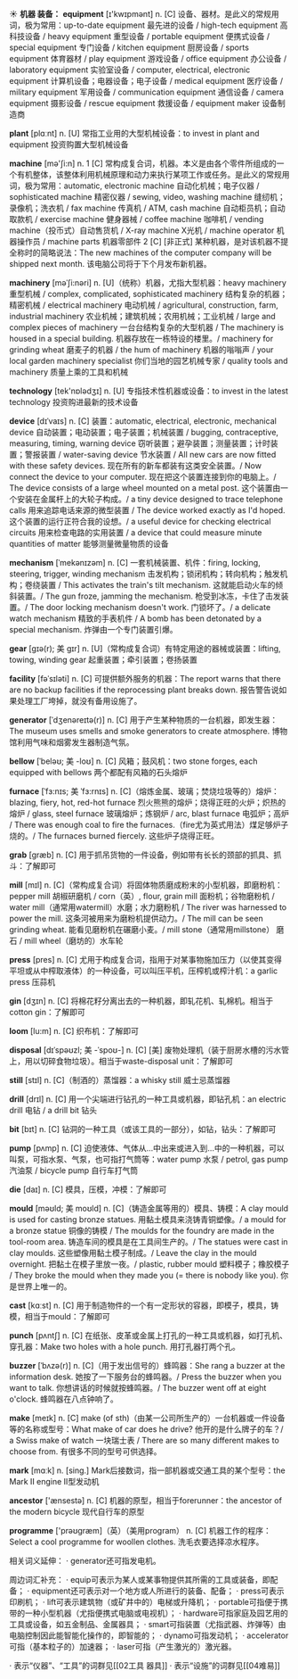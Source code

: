 ☀ <span class="category">**机器 装备：**</span>
<span class="vocabulary">**equipment**</span> [ɪ'kwɪpmənt] 
<span class="definition">n. [C] 设备、器材。是此义的常规用词，极为常用：</span>up-to-date equipment 最先进的设备 / high-tech equipment 高科技设备 / heavy equipment 重型设备 / portable equipment 便携式设备 / special equipment 专门设备 / kitchen equipment 厨房设备 / sports equipment 体育器材 / play equipment 游戏设备 / office equipment 办公设备 / laboratory equipment 实验室设备 / computer, electrical, electronic equipment 计算机设备；电器设备；电子设备 / medical equipment 医疗设备 / military equipment 军用设备 / communication equipment 通信设备 / camera equipment 摄影设备 / rescue equipment 救援设备 / equipment maker 设备制造商

<span class="vocabulary">**plant**</span> [plɑːnt] 
<span class="definition">n. [U] 常指工业用的大型机械设备：</span>to invest in plant and equipment 投资购置大型机械设备

<span class="vocabulary">**machine**</span> [mə'ʃi:n] 
<span class="definition">n. 1 [C] 常构成复合词，机器。本义是由各个零件所组成的一个有机整体，该整体利用机械原理和动力来执行某项工作或任务。是此义的常规用词，极为常用：</span>automatic, electronic machine 自动化机械；电子仪器 / sophisticated machine 精密仪器 / sewing, video, washing machine 缝纫机；录像机；洗衣机 / fax machine 传真机 / ATM, cash machine 自动柜员机；自动取款机 / exercise machine 健身器械 / coffee machine 咖啡机 / vending machine（投币式）自动售货机 / X-ray machine X光机 / machine operator 机器操作员 / machine parts 机器零部件 <span class="definition">2 [C] [非正式] 某种机器，是对该机器不提全称时的简略说法：</span>The new machines of the computer company will be shipped next month. 该电脑公司将于下个月发布新机器。
           
<span class="vocabulary">**machinery**</span> [məˈʃi:nəri]
<span class="definition">n. [U]（统称）机器，尤指大型机器：</span>heavy machinery 重型机械 / complex, complicated, sophisticated machinery 结构复杂的机器；精密机械 / electrical machinery 电动机械 / agricultural, construction, farm, industrial machinery 农业机械；建筑机械；农用机械；工业机械 / large and complex pieces of machinery 一台台结构复杂的大型机器 / The machinery is housed in a special building. 机器存放在一栋特设的楼里。/ machinery for grinding wheat 磨麦子的机器 / the hum of machinery 机器的嗡嗡声 / your local garden machinery specialist 你们当地的园艺机械专家 / quality tools and machinery 质量上乘的工具和机械

<span class="vocabulary">**technology**</span> [tek'nɒlədӡɪ] 
<span class="definition">n. [U] 专指技术性机器或设备：</span>to invest in the latest technology 投资购进最新的技术设备
           
<span class="vocabulary">**device**</span> [dɪˈvaɪs]
<span class="definition">n. [C] 装置：</span>automatic, electrical, electronic, mechanical device 自动装置；电动装置；电子装置；机械装置 / bugging, contraceptive, measuring, timing, warning device 窃听装置；避孕装置；测量装置；计时装置；警报装置 / water-saving device 节水装置 / All new cars are now fitted with these safety devices. 现在所有的新车都装有这类安全装置。/ Now connect the device to your computer. 现在把这个装置连接到你的电脑上。/ The device consists of a large wheel mounted on a metal post. 这个装置由一个安装在金属杆上的大轮子构成。/ a tiny device designed to trace telephone calls 用来追踪电话来源的微型装置 / The device worked exactly as I'd hoped. 这个装置的运行正符合我的设想。/ a useful device for checking electrical circuits 用来检查电路的实用装置 / a device that could measure minute quantities of matter 能够测量微量物质的设备
           
<span class="vocabulary">**mechanism**</span> [ˈmekənɪzəm]
<span class="definition">n. [C] 一套机械装置、机件：</span>firing, locking, steering, trigger, winding mechanism 击发机构；锁闭机构；转向机构；触发机构；卷绕装置 / This activates the train's tilt mechanism. 这就能启动火车的倾斜装置。/ The gun froze, jamming the mechanism. 枪受到冰冻，卡住了击发装置。/ The door locking mechanism doesn't work. 门锁坏了。/ a delicate watch mechanism 精致的手表机件 / A bomb has been detonated by a special mechanism. 炸弹由一个专门装置引爆。

<span class="vocabulary">**gear**</span> [gɪə(r); 美 gɪr]
<span class="definition">n. [U]（常构成复合词）有特定用途的器械或装置：</span>lifting, towing, winding gear 起重装置；牵引装置；卷扬装置
           
<span class="vocabulary">**facility**</span> [fəˈsɪləti]
<span class="definition">n. [C] 可提供额外服务的机器：</span>The report warns that there are no backup facilities if the reprocessing plant breaks down. 报告警告说如果处理工厂垮掉，就没有备用设施了。
 
<span class="vocabulary">**generator**</span> [ˈdʒenəreɪtə(r)]
<span class="definition">n. [C] 用于产生某种物质的一台机器，即发生器：</span>The museum uses smells and smoke generators to create atmosphere. 博物馆利用气味和烟雾发生器制造气氛。    
           
<span class="vocabulary">**bellow**</span> [ˈbeləʊ; 美 -loʊ]
<span class="definition">n. [C] 风箱；鼓风机：</span>two stone forges, each equipped with bellows 两个都配有风箱的石头熔炉
            
<span class="vocabulary">**furnace**</span> [ˈfɜ:nɪs; 美 ˈfɜ:rnɪs]
<span class="definition">n. [C]（熔炼金属、玻璃；焚烧垃圾等的）熔炉：</span>blazing, fiery, hot, red-hot furnace 烈火熊熊的熔炉；烧得正旺的火炉；炽热的熔炉 / glass, steel furnace 玻璃熔炉；炼钢炉 / arc, blast furnace 电弧炉；高炉 / There was enough coal to fire the furnaces.（fire尤为英式用法）煤足够炉子烧的。/ The furnaces burned fiercely. 这些炉子烧得正旺。

<span class="vocabulary">**grab**</span> [græb]
<span class="definition">n. [C] 用于抓吊货物的一件设备，例如带有长长的颈部的抓具、抓斗：</span>了解即可           

<span class="vocabulary">**mill**</span> [mɪl]
<span class="definition">n. [C]（常构成复合词）将固体物质磨成粉末的小型机器，即磨粉机：</span>pepper mill 胡椒研磨机 / corn（英）, flour, grain mill 面粉机；谷物磨粉机 / water mill（通常用watermill）水磨；水力磨粉机 / The river was harnessed to power the mill. 这条河被用来为磨粉机提供动力。/ The mill can be seen grinding wheat. 能看见磨粉机在碾磨小麦。/ mill stone（通常用millstone） 磨石 / mill wheel（磨坊的）水车轮

<span class="vocabulary">**press**</span> [pres] 
<span class="definition">n. [C] 尤用于构成复合词，指用于对某事物施加压力（以使其变得平坦或从中榨取液体）的一种设备，可以叫压平机，压榨机或榨汁机：</span>a garlic press 压蒜机
                     
<span class="vocabulary">**gin**</span> [dʒɪn]
<span class="definition">n. [C] 将棉花籽分离出去的一种机器，即轧花机、轧棉机。相当于cotton gin：</span>了解即可

<span class="vocabulary">**loom**</span> [lu:m]
<span class="definition">n. [C] 织布机：</span>了解即可
         
<span class="vocabulary">**disposal**</span> [dɪˈspəʊzl; 美 -ˈspoʊ-]
<span class="definition">n. [C] [美] 废物处理机（装于厨房水槽的污水管上，用以切碎食物垃圾）。相当于waste-disposal unit：</span>了解即可

<span class="vocabulary">**still**</span> [stɪl] 
<span class="definition">n. [C]（制酒的）蒸馏器：</span>a whisky still 威士忌蒸馏器

<span class="vocabulary">**drill**</span> [drɪl] 
<span class="definition">n. [C] 用一个尖端进行钻孔的一种工具或机器，即钻孔机：</span>an electric drill 电钻 / a drill bit 钻头

<span class="vocabulary">**bit**</span> [bɪt] 
<span class="definition">n. [C] 钻洞的一种工具（或该工具的一部分），如钻，钻头：</span>了解即可

<span class="vocabulary">**pump**</span> [pʌmp] 
<span class="definition">n. [C] 迫使液体、气体从…中出来或进入到…中的一种机器，可以叫泵，可指水泵、气泵，也可指打气筒等：</span>water pump 水泵 / petrol, gas pump 汽油泵 / bicycle pump 自行车打气筒

<span class="vocabulary">**die**</span> [daɪ] 
<span class="definition">n. [C] 模具，压模，冲模：</span>了解即可
           
<span class="vocabulary">**mould**</span> [məʊld; 美 moʊld]
<span class="definition">n. [C]（铸造金属等用的）模具、铸模：</span>A clay mould is used for casting bronze statues. 用黏土模具来浇铸青铜塑像。/ a mould for a bronze statue 铜像的铸模 / The moulds for the foundry are made in the tool-room area. 铸造车间的模具是在工具间生产的。/ The statues were cast in clay moulds. 这些塑像用黏土模子制成。/ Leave the clay in the mould overnight. 把黏土在模子里放一夜。/ plastic, rubber mould 塑料模子；橡胶模子 / They broke the mould when they made you (= there is nobody like you). 你是世界上唯一的。

<span class="vocabulary">**cast**</span> [kɑːst] 
<span class="definition">n. [C] 用于制造物件的一个有一定形状的容器，即模子，模具，铸模，相当于mould：</span>了解即可
           
<span class="vocabulary">**punch**</span> [pʌntʃ]
<span class="definition">n. [C] 在纸张、皮革或金属上打孔的一种工具或机器，如打孔机、穿孔器：</span>Make two holes with a hole punch. 用打孔器打两个孔。
           
<span class="vocabulary">**buzzer**</span> [ˈbʌzə(r)]
<span class="definition">n. [C]（用于发出信号的）蜂鸣器：</span>She rang a buzzer at the information desk. 她按了一下服务台的蜂鸣器。/ Press the buzzer when you want to talk. 你想讲话的时候就按蜂鸣器。/ The buzzer went off at eight o'clock. 蜂鸣器在八点钟响了。

<span class="vocabulary">**make**</span> [meɪk] 
<span class="definition">n. [C] make (of sth)（由某一公司所生产的）一台机器或一件设备等的名称或型号：</span>What make of car does he drive? 他开的是什么牌子的车？/ a Swiss make of watch 一块瑞士表 / There are so many different makes to choose from. 有很多不同的型号可供选择。

<span class="vocabulary">**mark**</span> [mɑːk] 
<span class="definition">n. [sing.] Mark后接数词，指一部机器或交通工具的某个型号：</span>the Mark II engine II型发动机

<span class="vocabulary">**ancestor**</span> ['ænsestə] 
<span class="definition">n. [C] 机器的原型，相当于forerunner：</span>the ancestor of the modern bicycle 现代自行车的原型

<span class="vocabulary">**programme**</span> ['prəʊɡræm]（英）（美用program）
<span class="definition">n. [C] 机器工作的程序：</span>Select a cool programme for woollen clothes. 洗毛衣要选择凉水程序。

相关词义延伸：
· generator还可指发电机。

周边词汇补充：
· equip可表示为某人或某事物提供其所需的工具或装备，即配备；
· equipment还可表示对一个地方或人所进行的装备、配备；
· press可表示印刷机；
· lift可表示建筑物（或矿井中的）电梯或升降机；
· portable可指便于携带的一种小型机器（尤指便携式电脑或电视机）；
· hardware可指家庭及园艺用的工具或设备，如五金制品、金属器具；
· smart可指装置（尤指武器、炸弹等）由电脑控制因此能智能化操作的，即智能的；
· dynamo可指发动机；
· accelerator可指（基本粒子的）加速器；
· laser可指（产生激光的）激光器。
           
· 表示“仪器”、“工具”的词群见[[02工具 器具]]
· 表示“设施”的词群见[[04难易]]
